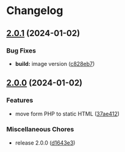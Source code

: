# Changelog

## [2.0.1](https://github.com/stanislavbebej/ejks/compare/v2.0.0...v2.0.1) (2024-01-02)


### Bug Fixes

* **build:** image version ([c828eb7](https://github.com/stanislavbebej/ejks/commit/c828eb7d230686f6fb4df48963c39bbf2d390b90))

## [2.0.0](https://github.com/stanislavbebej/ejks/compare/1.0.1...v2.0.0) (2024-01-02)


### Features

* move form PHP to static HTML ([37ae412](https://github.com/stanislavbebej/ejks/commit/37ae41292a2d88706b59e09626e9d9fb53650ab9))


### Miscellaneous Chores

* release 2.0.0 ([d1643e3](https://github.com/stanislavbebej/ejks/commit/d1643e32c65a8a626a4683063f3dda24c0db554b))
